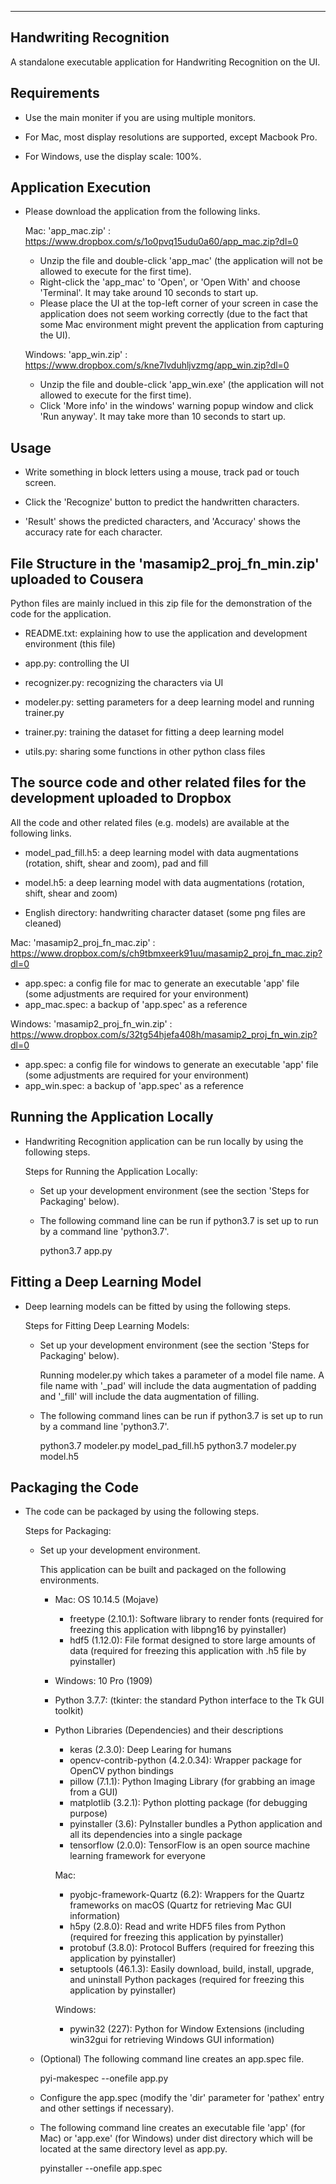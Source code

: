 
-----------------------
Handwriting Recognition
-----------------------

A standalone executable application for Handwriting Recognition on the UI.


Requirements
------------

* Use the main moniter if you are using multiple monitors.

* For Mac, most display resolutions are supported, except Macbook Pro.

* For Windows, use the display scale: 100%.


Application Execution
---------------------

 * Please download the application from the following links.

   Mac:
   'app_mac.zip' : https://www.dropbox.com/s/1o0pvq15udu0a60/app_mac.zip?dl=0

   - Unzip the file and double-click 'app_mac' (the application will not be allowed to execute for the first time).
   - Right-click the 'app_mac' to 'Open', or 'Open With' and choose 'Terminal'. It may take around 10 seconds to start up.
   - Please place the UI at the top-left corner of your screen in case the application does not seem working correctly
     (due to the fact that some Mac environment might prevent the application from capturing the UI).

   Windows:
   'app_win.zip' : https://www.dropbox.com/s/kne7lvduhljvzmg/app_win.zip?dl=0

   - Unzip the file and double-click 'app_win.exe' (the application will not allowed to execute for the first time).
   - Click 'More info' in the windows' warning popup window and click 'Run anyway'. It may take more than 10 seconds to start up.


Usage
-----

 * Write something in block letters using a mouse, track pad or touch screen.

 * Click the 'Recognize' button to predict the handwritten characters.

 * 'Result' shows the predicted characters, and 'Accuracy' shows the accuracy rate for each character.


File Structure in the 'masamip2_proj_fn_min.zip' uploaded to Cousera
----------------------------------------------------------------

 Python files are mainly inclued in this zip file for the demonstration of the code for the application.

 * README.txt: explaining how to use the application and development environment (this file)

 * app.py: controlling the UI

 * recognizer.py: recognizing the characters via UI

 * modeler.py: setting parameters for a deep learning model and running trainer.py

 * trainer.py: training the dataset for fitting a deep learning model

 * utils.py: sharing some functions in other python class files


The source code and other related files for the development uploaded to Dropbox
---------------------------------------------------------------------------

 All the code and other related files (e.g. models) are available at the following links.

 * model_pad_fill.h5: a deep learning model with data augmentations (rotation, shift, shear and zoom), pad and fill

 * model.h5: a deep learning model with data augmentations (rotation, shift, shear and zoom)

 * English directory: handwriting character dataset (some png files are cleaned)


 Mac:
 'masamip2_proj_fn_mac.zip' : https://www.dropbox.com/s/ch9tbmxeerk91uu/masamip2_proj_fn_mac.zip?dl=0

 - app.spec: a config file for mac to generate an executable 'app' file (some adjustments are required for your environment)
 - app_mac.spec: a backup of 'app.spec' as a reference

 Windows:
 'masamip2_proj_fn_win.zip' : https://www.dropbox.com/s/32tg54hjefa408h/masamip2_proj_fn_win.zip?dl=0

 - app.spec: a config file for windows to generate an executable 'app' file (some adjustments are required for your environment)
 - app_win.spec: a backup of 'app.spec' as a reference


Running the Application Locally
-------------------------------

 * Handwriting Recognition application can be run locally by using the following steps.

   Steps for Running the Application Locally:

   - Set up your development environment (see the section 'Steps for Packaging' below).

   - The following command line can be run if python3.7 is set up to run by a command line 'python3.7'.

     python3.7 app.py


Fitting a Deep Learning Model
-----------------------------

 * Deep learning models can be fitted by using the following steps.

   Steps for Fitting Deep Learning Models:

   - Set up your development environment (see the section 'Steps for Packaging' below).

     Running modeler.py which takes a parameter of a model file name.
     A file name with '_pad' will include the data augmentation of padding and '_fill' will include the data augmentation of filling.

   - The following command lines can be run if python3.7 is set up to run by a command line 'python3.7'.

     python3.7 modeler.py model_pad_fill.h5
     python3.7 modeler.py model.h5


Packaging the Code
------------------

 * The code can be packaged by using the following steps.

   Steps for Packaging:

   - Set up your development environment.

     This application can be built and packaged on the following environments.

     * Mac: OS 10.14.5 (Mojave)
       - freetype (2.10.1): Software library to render fonts (required for freezing this application with libpng16 by pyinstaller)
       - hdf5 (1.12.0): File format designed to store large amounts of data (required for freezing this application with .h5 file by pyinstaller)

     * Windows: 10 Pro (1909)

     * Python 3.7.7: (tkinter: the standard Python interface to the Tk GUI toolkit)

     * Python Libraries (Dependencies) and their descriptions
       - keras (2.3.0): Deep Learing for humans
       - opencv-contrib-python (4.2.0.34): Wrapper package for OpenCV python bindings
       - pillow (7.1.1): Python Imaging Library (for grabbing an image from a GUI)
       - matplotlib (3.2.1): Python plotting package (for debugging purpose)
       - pyinstaller (3.6): PyInstaller bundles a Python application and all its dependencies into a single package
       - tensorflow (2.0.0): TensorFlow is an open source machine learning framework for everyone

       Mac:
       - pyobjc-framework-Quartz (6.2): Wrappers for the Quartz frameworks on macOS (Quartz for retrieving Mac GUI information)
       - h5py (2.8.0): Read and write HDF5 files from Python (required for freezing this application by pyinstaller)
       - protobuf (3.8.0): Protocol Buffers (required for freezing this application by pyinstaller)
       - setuptools (46.1.3): Easily download, build, install, upgrade, and uninstall Python packages (required for freezing this application by pyinstaller)

       Windows:
       - pywin32 (227): Python for Window Extensions (including win32gui for retrieving Windows GUI information)

   - (Optional) The following command line creates an app.spec file.

     pyi-makespec --onefile app.py

   - Configure the app.spec (modify the 'dir' parameter for 'pathex' entry and other settings if necessary).

   - The following command line creates an executable file 'app' (for Mac) or 'app.exe' (for Windows) under dist directory which will be located at the same directory level as app.py.

     pyinstaller --onefile app.spec


